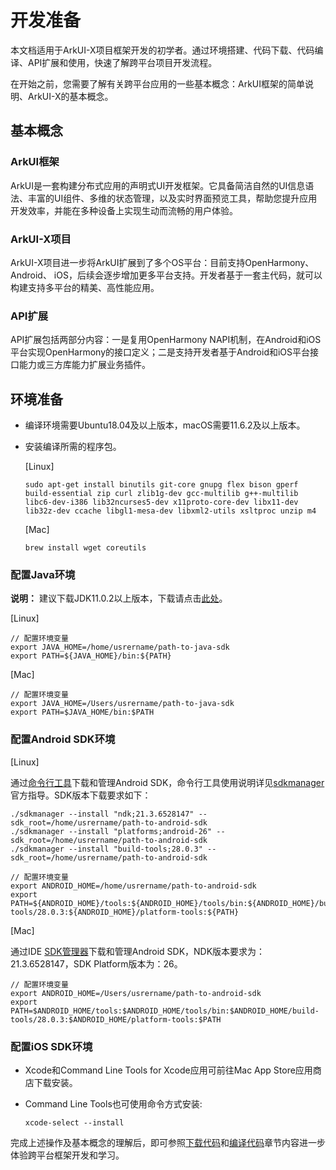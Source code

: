 # 开发准备

本文档适用于ArkUI-X项目框架开发的初学者。通过环境搭建、代码下载、代码编译、API扩展和使用，快速了解跨平台项目开发流程。

在开始之前，您需要了解有关跨平台应用的一些基本概念：ArkUI框架的简单说明、ArkUI-X的基本概念。

## 基本概念

### ArkUI框架

ArkUI是一套构建分布式应用的声明式UI开发框架。它具备简洁自然的UI信息语法、丰富的UI组件、多维的状态管理，以及实时界面预览工具，帮助您提升应用开发效率，并能在多种设备上实现生动而流畅的用户体验。

### ArkUI-X项目

ArkUI-X项目进一步将ArkUI扩展到了多个OS平台：目前支持OpenHarmony、Android、 iOS，后续会逐步增加更多平台支持。开发者基于一套主代码，就可以构建支持多平台的精美、高性能应用。

### API扩展

API扩展包括两部分内容：一是复用OpenHarmony NAPI机制，在Android和iOS平台实现OpenHarmony的接口定义；二是支持开发者基于Android和iOS平台接口能力或三方库能力扩展业务插件。

## 环境准备

- 编译环境需要Ubuntu18.04及以上版本，macOS需要11.6.2及以上版本。

- 安装编译所需的程序包。

  [Linux]

  ```shell
  sudo apt-get install binutils git-core gnupg flex bison gperf build-essential zip curl zlib1g-dev gcc-multilib g++-multilib libc6-dev-i386 lib32ncurses5-dev x11proto-core-dev libx11-dev lib32z-dev ccache libgl1-mesa-dev libxml2-utils xsltproc unzip m4
  ```

  [Mac]

  ```shell
  brew install wget coreutils
  ```

### 配置Java环境
**说明：** 建议下载JDK11.0.2以上版本，下载请点击[此处](https://repo.huaweicloud.com/openjdk/)。

  [Linux]

  ```shell
  // 配置环境变量
  export JAVA_HOME=/home/usrername/path-to-java-sdk
  export PATH=${JAVA_HOME}/bin:${PATH}
  ```

  [Mac]

  ```shell
  // 配置环境变量
  export JAVA_HOME=/Users/usrername/path-to-java-sdk
  export PATH=$JAVA_HOME/bin:$PATH
  ```

### 配置Android SDK环境

  [Linux]

  通过[命令行工具](https://developer.android.google.cn/studio#command-line-tools-only)下载和管理Android SDK，命令行工具使用说明详见[sdkmanager](https://developer.android.google.cn/studio/command-line/sdkmanager)官方指导。SDK版本下载要求如下：

  ```shell
  ./sdkmanager --install "ndk;21.3.6528147" --sdk_root=/home/usrername/path-to-android-sdk
  ./sdkmanager --install "platforms;android-26" --sdk_root=/home/usrername/path-to-android-sdk
  ./sdkmanager --install "build-tools;28.0.3" --sdk_root=/home/usrername/path-to-android-sdk
  ```

  ```shell
  // 配置环境变量
  export ANDROID_HOME=/home/usrername/path-to-android-sdk
  export PATH=${ANDROID_HOME}/tools:${ANDROID_HOME}/tools/bin:${ANDROID_HOME}/build-tools/28.0.3:${ANDROID_HOME}/platform-tools:${PATH}
  ```

  [Mac]

  通过IDE [SDK管理器](https://developer.android.google.cn/studio/intro/update#sdk-manager)下载和管理Android SDK，NDK版本要求为：21.3.6528147，SDK Platform版本为：26。

  ```shell
  // 配置环境变量
  export ANDROID_HOME=/Users/usrername/path-to-android-sdk
  export PATH=$ANDROID_HOME/tools:$ANDROID_HOME/tools/bin:$ANDROID_HOME/build-tools/28.0.3:$ANDROID_HOME/platform-tools:$PATH
  ```

### 配置iOS SDK环境

  - Xcode和Command Line Tools for Xcode应用可前往Mac App Store应用商店下载安装。
  - Command Line Tools也可使用命令方式安装:

    ```shell
    xcode-select --install
    ```

完成上述操作及基本概念的理解后，即可参照[下载代码](./start-with-download.md)和[编译代码](./start-with-build.md)章节内容进一步体验跨平台框架开发和学习。